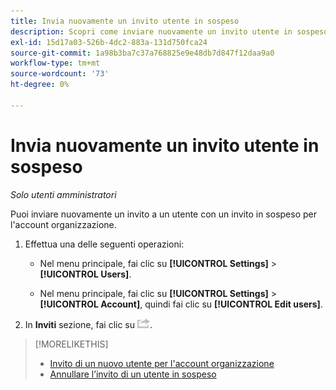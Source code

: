 ```yaml
---
title: Invia nuovamente un invito utente in sospeso
description: Scopri come inviare nuovamente un invito utente in sospeso.
exl-id: 15d17a03-526b-4dc2-883a-131d750fca24
source-git-commit: 1a98b3ba7c37a768825e9e48db7d847f12daa9a0
workflow-type: tm+mt
source-wordcount: '73'
ht-degree: 0%

---
```


# Invia nuovamente un invito utente in sospeso

*Solo utenti amministratori*

Puoi inviare nuovamente un invito a un utente con un invito in sospeso per l&#39;account organizzazione.

1. Effettua una delle seguenti operazioni:

   * Nel menu principale, fai clic su **[!UICONTROL Settings]** > **[!UICONTROL Users]**.

   * Nel menu principale, fai clic su **[!UICONTROL Settings]** > **[!UICONTROL Account]**, quindi fai clic su **[!UICONTROL Edit users]**.

1. In **Inviti** sezione, fai clic su ![Invia di nuovo](/help/dsp/assets/resend.png).

>[!MORELIKETHIS]
>
>* [Invito di un nuovo utente per l&#39;account organizzazione](user-invite.md)
>* [Annullare l’invito di un utente in sospeso](user-uninvite.md)


<!-- >* [Edit User Permissions or Delete a User](user-edit.md) -->

